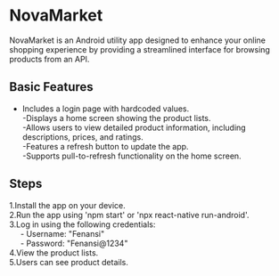 
# NovaMarket

NovaMarket is an Android utility app designed to enhance your online shopping experience by providing a streamlined interface for browsing products from an API.


## Basic Features

- Includes a login page with hardcoded values.<br>
-Displays a home screen showing the product lists.<br>
-Allows users to view detailed product information, including descriptions, prices, and ratings.<br>
-Features a refresh button to update the app.<br>
-Supports pull-to-refresh functionality on the home screen.<br>

## Steps


1.Install the app on your device.<br>
2.Run the app using 'npm start' or 'npx react-native run-android'.<br>
3.Log in using the following credentials:<br>
      <span style="margin-left: 20px;">- Username: "Fenansi"<br>
      <span style="margin-left: 20px;">- Password: "Fenansi@1234"<br>
4.View the product lists.<br>
5.Users can see product details.<br>
